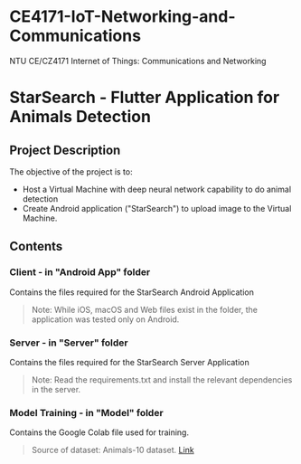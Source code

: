 # CE4171-IoT-Networking-and-Communications
NTU CE/CZ4171 Internet of Things: Communications and Networking

# StarSearch - Flutter Application for Animals Detection

## Project Description
The objective of the project is to:
- Host a Virtual Machine with deep neural network capability to do animal detection
- Create Android application ("StarSearch") to upload image to the Virtual Machine.

## Contents
### Client - in "Android App" folder
Contains the files required for the StarSearch Android Application
> Note: While iOS, macOS and Web files exist in the folder, the application was tested only on Android.

### Server - in "Server" folder
Contains the files required for the StarSearch Server Application
> Note: Read the requirements.txt and install the relevant dependencies in the server.

### Model Training - in "Model" folder
Contains the Google Colab file used for training.
> Source of dataset: Animals-10 dataset. [Link](https://www.kaggle.com/datasets/alessiocorrado99/)
